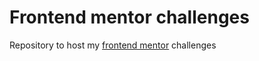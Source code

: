 # Frontend mentor challenges

Repository to host my [frontend mentor](https://www.frontendmentor.io) challenges
